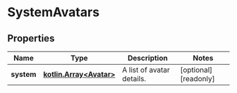 
# SystemAvatars

## Properties
Name | Type | Description | Notes
------------ | ------------- | ------------- | -------------
**system** | [**kotlin.Array&lt;Avatar&gt;**](Avatar.md) | A list of avatar details. |  [optional] [readonly]



